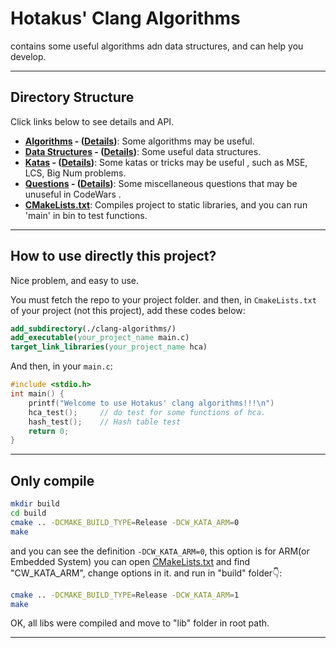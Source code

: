 # Hotakus' Clang Algorithms

contains some useful algorithms adn data structures, and can help you 
develop.

---

## Directory Structure

Click links below to see details and API.

- **[Algorithms](./src/algorithms) - ([Details](./src/README.md))**: Some algorithms may be useful.
- **[Data Structures](./src/data_structures) - ([Details](./src/README.md))**: Some useful data structures. 
- **[Katas](./src/katas) - ([Details](./src/katas/README.md))**: Some katas or tricks may be useful , such as MSE, LCS, Big Num problems.
- **[Questions](./src/questions) - ([Details](./src/questions/README.md))**: Some miscellaneous questions that may be unuseful in CodeWars .
- **[CMakeLists.txt](CMakeLists.txt)**: Compiles project to static libraries, and you can run 'main' in bin to test functions.

---

## How to use directly this project?

Nice problem, and easy to use.  

You must fetch the repo to your project folder. and then, in `CmakeLists.txt` of your project (not this project),
add these codes below:
```cmake
add_subdirectory(./clang-algorithms/)
add_executable(your_project_name main.c)
target_link_libraries(your_project_name hca)
```
And then, in your `main.c`:
```c
#include <stdio.h>
int main() {
    printf("Welcome to use Hotakus' clang algorithms!!!\n")
    hca_test();     // do test for some functions of hca.
    hash_test();    // Hash table test
    return 0;
}
```

---

## Only compile


```bash
mkdir build
cd build
cmake .. -DCMAKE_BUILD_TYPE=Release -DCW_KATA_ARM=0
make
```

and you can see the definition `-DCW_KATA_ARM=0`, this option is for ARM(or Embedded System)
you can open [CMakeLists.txt](CMakeLists.txt) and find "CW_KATA_ARM", change options in it.
and run in "build" folder👇:
```bash
cmake .. -DCMAKE_BUILD_TYPE=Release -DCW_KATA_ARM=1
make
```
OK, all libs were compiled and move to "lib" folder in root path.

---